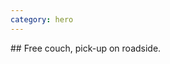 ```yaml
---
category: hero
---
```


<div id=hero markdown=1 class=frontpage>
## Free couch, pick-up on roadside.
</div>
